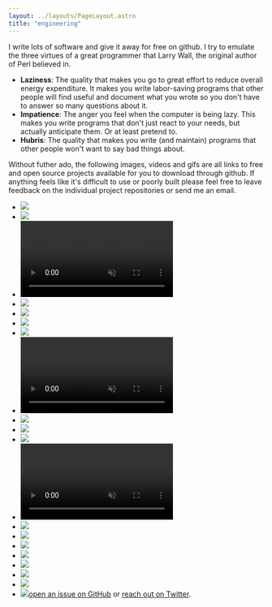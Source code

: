 ```yaml
---
layout: ../layouts/PageLayout.astro
title: "engineering"
---
```


I write lots of software and give it away for free on github. I try to emulate the three virtues of a great programmer that Larry Wall, the original author of Perl believed in.

- **Laziness**: The quality that makes you go to great effort to reduce overall energy expenditure. It makes you write labor-saving programs that other people will find useful and document what you wrote so you don't have to answer so many questions about it.
- **Impatience**: The anger you feel when the computer is being lazy. This makes you write programs that don't just react to your needs, but actually anticipate them. Or at least pretend to.
- **Hubris**: The quality that makes you write (and maintain) programs that other people won't want to say bad things about.

Without futher ado, the following images, videos and gifs are all links to free and open source projects available for you to download through github. If anything feels like it's difficult to use or poorly built please feel free to leave feedback on the individual project repositories or send me an email.

<ul class="grid effect-2" id="grid">

  
  <li>
      <img src="/assets/img/posts/contract-highlighter/contract_post.png"/>
  </li>

  <li><a href="https://teamlab.wtf"><img src="/assets/img/projects/teamlab.png"></a></li>
 
  <!-- thoth demo -->
  <li>
    <a href="https://github.com/DavidAwad/thoth">
      <video controls muted autoplay loop>
        <source src="/assets/img/projects/thoth.mp4" type="video/mp4">
      </video>
    </a>
  </li>

  <li><a href="https://github.com/davidawad/TISLA_FAQ"><img src="/assets/img/projects/sloan.png"></a></li>

  <li><a href="https://github.com/DavidAwad/pebbledex"><img src="/assets/img/projects/pebbledex.jpg"></a></li>
  <li><a href="https://github.com/DavidAwad/traffic-sign-classifier"><img src="/assets/img/projects/traffic-sign.jpg"></a></li>
  <li><a href="https://github.com/DavidAwad/lane-detection"><img src="/assets/img/projects/lane-detection.jpg"></a></li>
  <li>
    <a href="https://github.com/DavidAwad/Behavioral-Cloning">
      <video controls muted autoplay loop>
        <source src="/assets/img/projects/self-driving.mp4" type="video/mp4">
      </video>
    </a>
  </li>
  <li><a href="https://github.com/DavidAwad/insightweets"><img src="/assets/img/projects/insightweets.png"></a></li>
  <li><a href="https://github.com/DavidAwad/Read-Between-The-Lines"><img src="/assets/img/projects/read between the lines.png"></a></li>
  <li><a href="http://armnewbrunswick.org"><img src="/assets/img/projects/ARM.png"></a></li>

  <li>
    <a href="https://github.com/DavidAwad/capstone">
      <video controls muted autoplay loop>
        <source src="/assets/img/projects/capstone.mp4" type="video/mp4">
      </video>
    </a>
  </li>

  <li><a href="https://github.com/DavidAwad/hi.rd"><img src="/assets/img/projects/Hi.rd.png"></a></li>
  <li><a href="https://github.com/DavidAwad/blocky"><img src="/assets/img/projects/blocky.png"></a></li>
  <li><a href="https://github.com/DavidAwad/kinectsentrygun"><img src="/assets/img/projects/sentrygun.jpg"></a></li>
  <li><a href="https://github.com/DavidAwad/vehicle-detection"><img src="/assets/img/projects/vehicle-detection.jpg"></a></li>
  <li><a href="https://github.com/DavidAwad/spaceshare"><img src="/assets/img/projects/spaceshare.png"></a></li>
  <li><a href="https://github.com/DavidAwad/ironmyo"><img src="/assets/img/projects/ironmyo.jpg"></a></li>
  <li><a href="https://github.com/DavidAwad/advanced-lane-detection"><img src="/assets/img/projects/advanced-lane-detection.jpg"></a></li>
  <li><a href="https://github.com/DavidAwad/Waves"><img src="/assets/img/projects/waves.png

---

> Have questions or suggestions?
>
> Feel free to [open an issue on GitHub](https://github.com/davidawad/davidawad.github.io/issues/new) or [reach out on Twitter](https://twitter.com/realdavidawad).
